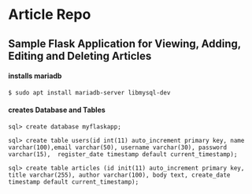 # Article Repo
## Sample Flask Application for Viewing, Adding, Editing and Deleting Articles
#### installs mariadb

`$ sudo apt install mariadb-server libmysql-dev`


#### creates Database and Tables

`sql> create database myflaskapp;`

`sql> create table users(id int(11) auto_increment primary key,
				   name varchar(100),email varchar(50),
				   username varchar(30), password varchar(15), 
				   register_date timestamp default current_timestamp);`

`sql> create table articles (id init(11) auto_increment primary key, 
						title varchar(255), author varchar(100),
						body text, create_date timestamp default current_timestamp);`
